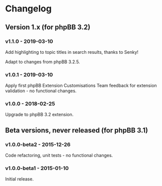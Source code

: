 # Changelog

## Version 1.x (for phpBB 3.2)

### v1.1.0 - 2019-03-10

Add highlighting to topic titles in search results, thanks to Senky!

Adapt to changes from phpBB 3.2.5.

### v1.0.1 - 2019-03-10

Apply first phpBB Extension Customisations Team feedback for extension validation - no functional changes.

### v1.0.0 - 2018-02-25

Upgrade to phpBB 3.2 extension.

## Beta versions, never released (for phpBB 3.1)

### v1.0.0-beta2 - 2015-12-26

Code refactoring, unit tests - no functional changes.

### v1.0.0-beta1 - 2015-01-10

Initial release.

